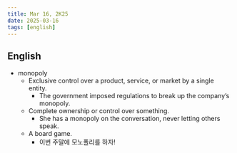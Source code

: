 ```yaml
---
title: Mar 16, 2K25
date: 2025-03-16
tags: [english]
---
```


## English

- monopoly
  - Exclusive control over a product, service, or market by a single entity.
    - The government imposed regulations to break up the company’s monopoly.
  - Complete ownership or control over something.
    - She has a monopoly on the conversation, never letting others speak.
  - A board game.
    - 이번 주말에 모노폴리를 하자!